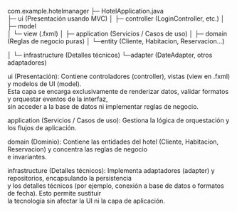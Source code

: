 com.example.hotelmanager
├─ HotelApplication.java                          
├─ ui                                             (Presentación usando MVC)
│   ├─ controller                                  (LoginController, etc.)
│   ├─ model                                       
│   └─ view                                         (.fxml)
│
├─ application                                    (Servicios / Casos de uso)
│
├─ domain                                         (Reglas de negocio puras)
│   └─entity                                      (Cliente, Habitacion, Reservacion…)

│
└─ infrastructure                                 (Detalles técnicos)
    └─adapter                                     (DateAdapter, otros adaptadores)
  
ui (Presentación): Contiene controladores (controller), vistas (view en .fxml) y modelos de UI (model).     
Esta capa se encarga exclusivamente de renderizar datos, validar formatos y orquestar eventos de la interfaz,   
sin acceder a la base de datos ni implementar reglas de negocio.

application (Servicios / Casos de uso): Gestiona la lógica de orquestación y los flujos de aplicación.  

domain (Dominio): Contiene las entidades del hotel (Cliente, Habitacion, Reservacion) y concentra las reglas de negocio  
e invariantes.

infrastructure (Detalles técnicos): Implementa adaptadores (adapter) y repositorios, encapsulando la persistencia   
y los detalles técnicos (por ejemplo, conexión a base de datos o formatos de fecha). Esto permite sustituir   
la tecnología sin afectar la UI ni la capa de aplicación.
